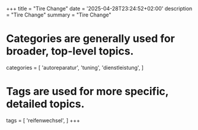 +++
title = "Tire Change"
date = '2025-04-28T23:24:52+02:00'
description = "Tire Change"
summary = "Tire Change"
# Categories are generally used for broader, top-level topics.
categories = [
 'autoreparatur',
 'tuning',
 'dienstleistung',
]
# Tags are used for more specific, detailed topics.
tags = [
 'reifenwechsel',
]
+++
